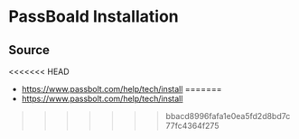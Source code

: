 # PassBoald Installation

## Source

<<<<<<< HEAD
* https://www.passbolt.com/help/tech/install
=======
* https://www.passbolt.com/help/tech/install
>>>>>>> bbacd8996fafa1e0ea5fd2d8bd7c77fc4364f275
